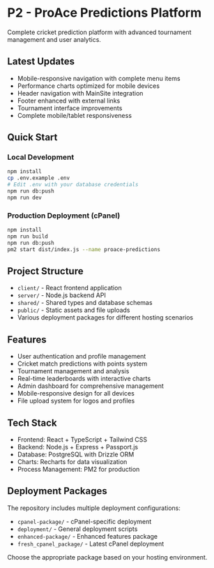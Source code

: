 # P2 - ProAce Predictions Platform

Complete cricket prediction platform with advanced tournament management and user analytics.

## Latest Updates
- Mobile-responsive navigation with complete menu items
- Performance charts optimized for mobile devices  
- Header navigation with MainSite integration
- Footer enhanced with external links
- Tournament interface improvements
- Complete mobile/tablet responsiveness

## Quick Start

### Local Development
```bash
npm install
cp .env.example .env
# Edit .env with your database credentials
npm run db:push
npm run dev
```

### Production Deployment (cPanel)
```bash
npm install
npm run build
npm run db:push
pm2 start dist/index.js --name proace-predictions
```

## Project Structure
- `client/` - React frontend application
- `server/` - Node.js backend API
- `shared/` - Shared types and database schemas
- `public/` - Static assets and file uploads
- Various deployment packages for different hosting scenarios

## Features
- User authentication and profile management
- Cricket match predictions with points system
- Tournament management and analysis
- Real-time leaderboards with interactive charts
- Admin dashboard for comprehensive management
- Mobile-responsive design for all devices
- File upload system for logos and profiles

## Tech Stack
- Frontend: React + TypeScript + Tailwind CSS
- Backend: Node.js + Express + Passport.js
- Database: PostgreSQL with Drizzle ORM
- Charts: Recharts for data visualization
- Process Management: PM2 for production

## Deployment Packages
The repository includes multiple deployment configurations:
- `cpanel-package/` - cPanel-specific deployment
- `deployment/` - General deployment scripts
- `enhanced-package/` - Enhanced features package
- `fresh_cpanel_package/` - Latest cPanel deployment

Choose the appropriate package based on your hosting environment.
